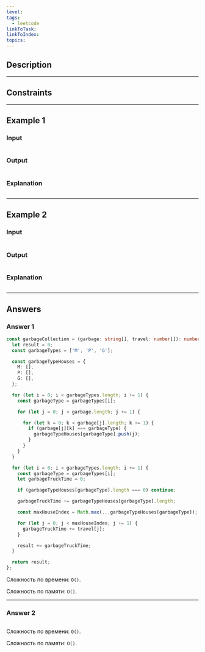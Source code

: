 ```yaml
---
level: 
tags:
  - leetcode
linkToTask: 
linkToIndex: 
topics:
---
```

## Description

---
## Constraints

---
## Example 1

### Input

```
```
### Output

```
```
### Explanation

```
```

---
## Example 2

### Input

```
```
### Output

```
```
### Explanation

```
```

---
## Answers

### Answer 1

```typescript
const garbageCollection = (garbage: string[], travel: number[]): number => {
  let result = 0;
  const garbageTypes = ['M', 'P', 'G'];

  const garbageTypeHouses = {
    M: [],
    P: [],
    G: [],
  };

  for (let i = 0; i < garbageTypes.length; i += 1) {
    const garbageType = garbageTypes[i];

    for (let j = 0; j < garbage.length; j += 1) {

      for (let k = 0; k < garbage[j].length; k += 1) {
        if (garbage[j][k] === garbageType) {
          garbageTypeHouses[garbageType].push(j);
        }
      }
    }
  }

  for (let i = 0; i < garbageTypes.length; i += 1) {
    const garbageType = garbageTypes[i];
    let garbageTruckTime = 0;

    if (garbageTypeHouses[garbageType].length === 0) continue;

    garbageTruckTime += garbageTypeHouses[garbageType].length;

    const maxHouseIndex = Math.max(...garbageTypeHouses[garbageType]);

    for (let j = 0; j < maxHouseIndex; j += 1) {
      garbageTruckTime += travel[j];
    }

    result += garbageTruckTime;
  }

  return result;
};
```

Сложность по времени: `O()`.

Сложность по памяти: `O()`.

---
### Answer 2

```typescript
```

Сложность по времени: `O()`.

Сложность по памяти: `O()`.

